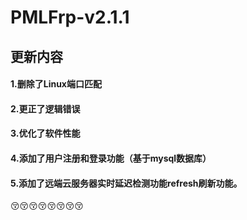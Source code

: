# PMLFrp-v2.1.1
## 更新内容
#### 1.删除了Linux端口匹配  
#### 2.更正了逻辑错误
#### 3.优化了软件性能
#### 4.添加了用户注册和登录功能（基于mysql数据库） 
#### 5.添加了远端云服务器实时延迟检测功能refresh刷新功能。
:kissing_closed_eyes::kissing_closed_eyes::kissing_closed_eyes::kissing_closed_eyes::kissing_closed_eyes::kissing_closed_eyes::kissing_closed_eyes::kissing_closed_eyes:
